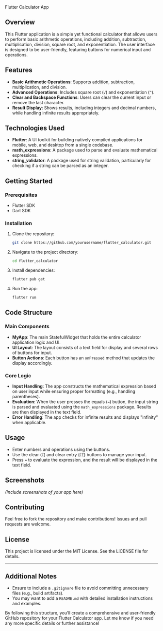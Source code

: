 Flutter Calculator App
## Overview
This Flutter application is a simple yet functional calculator that allows users to perform basic arithmetic operations, including addition, subtraction, multiplication, division, square root, and exponentiation. The user interface is designed to be user-friendly, featuring buttons for numerical input and operations.

## Features
- **Basic Arithmetic Operations**: Supports addition, subtraction, multiplication, and division.
- **Advanced Operations**: Includes square root (`√`) and exponentiation (`^`).
- **Clear and Backspace Functions**: Users can clear the current input or remove the last character.
- **Result Display**: Shows results, including integers and decimal numbers, while handling infinite results appropriately.

## Technologies Used
- **Flutter**: A UI toolkit for building natively compiled applications for mobile, web, and desktop from a single codebase.
- **math_expressions**: A package used to parse and evaluate mathematical expressions.
- **string_validator**: A package used for string validation, particularly for checking if a string can be parsed as an integer.

## Getting Started
### Prerequisites
- Flutter SDK
- Dart SDK

### Installation
1. Clone the repository:
   ```bash
   git clone https://github.com/yourusername/flutter_calculator.git
   ```
2. Navigate to the project directory:
   ```bash
   cd flutter_calculator
   ```
3. Install dependencies:
   ```bash
   flutter pub get
   ```
4. Run the app:
   ```bash
   flutter run
   ```

## Code Structure
### Main Components
- **MyApp**: The main StatefulWidget that holds the entire calculator application logic and UI.
- **UI Layout**: The layout consists of a text field for display and several rows of buttons for input.
- **Button Actions**: Each button has an `onPressed` method that updates the display accordingly.

### Core Logic
- **Input Handling**: The app constructs the mathematical expression based on user input while ensuring proper formatting (e.g., handling parentheses).
- **Evaluation**: When the user presses the equals (`=`) button, the input string is parsed and evaluated using the `math_expressions` package. Results are then displayed in the text field.
- **Error Handling**: The app checks for infinite results and displays "Infinity" when applicable.

## Usage
- Enter numbers and operations using the buttons.
- Use the clear (`C`) and clear entry (`CE`) buttons to manage your input.
- Press `=` to evaluate the expression, and the result will be displayed in the text field.

## Screenshots
*(Include screenshots of your app here)*

## Contributing
Feel free to fork the repository and make contributions! Issues and pull requests are welcome.

## License
This project is licensed under the MIT License. See the LICENSE file for details.

---

## Additional Notes
- Ensure to include a `.gitignore` file to avoid committing unnecessary files (e.g., build artifacts).
- You may want to add a `README.md` with detailed installation instructions and examples.

By following this structure, you'll create a comprehensive and user-friendly GitHub repository for your Flutter Calculator app. Let me know if you need any more specific details or further assistance!
